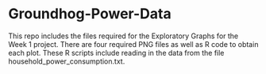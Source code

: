 # Groundhog-Power-Data
This repo includes the files required for the Exploratory Graphs for the Week 1 project.
There are four required PNG files as well as R code to obtain each plot. These R scripts include reading in the data from the file household_power_consumption.txt.
